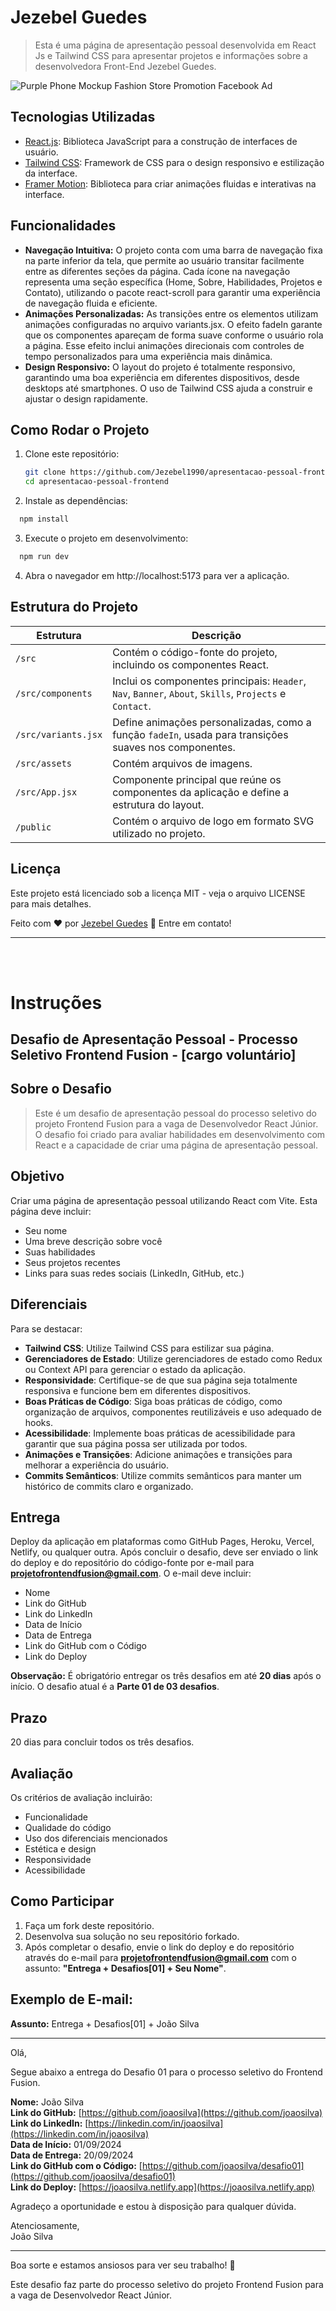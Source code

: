 # Jezebel Guedes
> Esta é uma página de apresentação pessoal desenvolvida em React Js e Tailwind CSS  para apresentar projetos e informações sobre a desenvolvedora Front-End Jezebel Guedes.

![Purple Phone Mockup Fashion Store Promotion Facebook Ad](https://github.com/user-attachments/assets/56ac5583-4f16-4c49-b79e-14a4404f9e8f)

## Tecnologias Utilizadas

- [React.js](https://react.dev/): Biblioteca JavaScript para a construção de interfaces de usuário.
- [Tailwind CSS](https://tailwindcss.com/): Framework de CSS para o design responsivo e estilização da interface.
- [Framer Motion](https://www.framer.com/motion/): Biblioteca para criar animações fluidas e interativas na interface.

## Funcionalidades
- **Navegação Intuitiva:** O projeto conta com uma barra de navegação fixa na parte inferior da tela, que permite ao usuário transitar facilmente entre as diferentes seções da página. Cada ícone na navegação representa uma seção específica (Home, Sobre, Habilidades, Projetos e Contato), utilizando o pacote react-scroll para garantir uma experiência de navegação fluida e eficiente.
- **Animações Personalizadas:** As transições entre os elementos utilizam animações configuradas no arquivo variants.jsx. O efeito fadeIn garante que os componentes apareçam de forma suave conforme o usuário rola a página. Esse efeito inclui animações direcionais com controles de tempo personalizados para uma experiência mais dinâmica.
- **Design Responsivo:** O layout do projeto é totalmente responsivo, garantindo uma boa experiência em diferentes dispositivos, desde desktops até smartphones. O uso de Tailwind CSS ajuda a construir e ajustar o design rapidamente.


## Como Rodar o Projeto

1. Clone este repositório:
   ```bash
   git clone https://github.com/Jezebel1990/apresentacao-pessoal-frontend.git
   cd apresentacao-pessoal-frontend
   ```
2. Instale as dependências:
  ```bash
    npm install
   ```
3. Execute o projeto em desenvolvimento:
  ```bash
    npm run dev
   ```
4. Abra o navegador em http://localhost:5173 para ver a aplicação.


## Estrutura do Projeto

| Estrutura         | Descrição                                                                 |
| ----------------- | ------------------------------------------------------------------------- |
| `/src`            | Contém o código-fonte do projeto, incluindo os componentes React.         |
| `/src/components` | Inclui os componentes principais: `Header`, `Nav`, `Banner`, `About`, `Skills`, `Projects` e `Contact`. |
| `/src/variants.jsx` | Define animações personalizadas, como a função `fadeIn`, usada para transições suaves nos componentes. |
| `/src/assets` | Contém arquivos de imagens. |
| `/src/App.jsx`    | Componente principal que reúne os componentes da aplicação e define a estrutura do layout. |
| `/public`         | Contém o arquivo de logo em formato SVG utilizado no projeto.             |


## Licença
Este projeto está licenciado sob a licença MIT - veja o arquivo LICENSE para mais detalhes.

Feito com ♥ por [Jezebel Guedes](https://www.linkedin.com/in/jezebel-guedes/) 👋 Entre em contato!


<hr />
<br />
<br /> 

# Instruções 

 ## Desafio de Apresentação Pessoal - Processo Seletivo Frontend Fusion - [cargo voluntário]

 ## Sobre o Desafio

> Este é um desafio de apresentação pessoal do processo seletivo do projeto Frontend Fusion para a vaga de Desenvolvedor React Júnior. O desafio foi criado para avaliar  habilidades em desenvolvimento com React e a capacidade de criar uma página de apresentação pessoal.

## Objetivo

Criar uma página de apresentação pessoal utilizando React com Vite. Esta página deve incluir:

- Seu nome
- Uma breve descrição sobre você
- Suas habilidades
- Seus projetos recentes
- Links para suas redes sociais (LinkedIn, GitHub, etc.)

## Diferenciais

Para se destacar:

- **Tailwind CSS**: Utilize Tailwind CSS para estilizar sua página.
- **Gerenciadores de Estado**: Utilize gerenciadores de estado como Redux ou Context API para gerenciar o estado da aplicação.
- **Responsividade**: Certifique-se de que sua página seja totalmente responsiva e funcione bem em diferentes dispositivos.
- **Boas Práticas de Código**: Siga boas práticas de código, como organização de arquivos, componentes reutilizáveis e uso adequado de hooks.
- **Acessibilidade**: Implemente boas práticas de acessibilidade para garantir que sua página possa ser utilizada por todos.
- **Animações e Transições**: Adicione animações e transições para melhorar a experiência do usuário.
- **Commits Semânticos**: Utilize commits semânticos para manter um histórico de commits claro e organizado.

## Entrega

Deploy da aplicação em plataformas como GitHub Pages, Heroku, Vercel, Netlify, ou qualquer outra. Após concluir o desafio, deve ser enviado o link do deploy e do repositório do código-fonte por e-mail para **projetofrontendfusion@gmail.com**. O e-mail deve incluir:

- Nome
- Link do GitHub
- Link do LinkedIn
- Data de Início
- Data de Entrega
- Link do GitHub com o Código
- Link do Deploy

**Observação:** É obrigatório entregar os três desafios em até **20 dias** após o início. O desafio atual é a **Parte 01 de 03 desafios**.

## Prazo
 20 dias para concluir todos os três desafios.

## Avaliação

Os critérios de avaliação incluirão:

- Funcionalidade
- Qualidade do código
- Uso dos diferenciais mencionados
- Estética e design
- Responsividade
- Acessibilidade

## Como Participar

1. Faça um fork deste repositório.
2. Desenvolva sua solução no seu repositório forkado.
3. Após completar o desafio, envie o link do deploy e do repositório através do e-mail para **projetofrontendfusion@gmail.com** com o assunto: **"Entrega + Desafios[01] + Seu Nome"**.

## Exemplo de E-mail:

**Assunto:** Entrega + Desafios[01] + João Silva

---

Olá,

Segue abaixo a entrega do Desafio 01 para o processo seletivo do Frontend Fusion.

**Nome:** João Silva  
**Link do GitHub:** [https://github.com/joaosilva](https://github.com/joaosilva)  
**Link do LinkedIn:** [https://linkedin.com/in/joaosilva](https://linkedin.com/in/joaosilva)  
**Data de Início:** 01/09/2024  
**Data de Entrega:** 20/09/2024  
**Link do GitHub com o Código:** [https://github.com/joaosilva/desafio01](https://github.com/joaosilva/desafio01)  
**Link do Deploy:** [https://joaosilva.netlify.app](https://joaosilva.netlify.app)

Agradeço a oportunidade e estou à disposição para qualquer dúvida.

Atenciosamente,  
João Silva

---

Boa sorte e estamos ansiosos para ver seu trabalho! 🚀

Este desafio faz parte do processo seletivo do projeto Frontend Fusion para a vaga de Desenvolvedor React Júnior.
